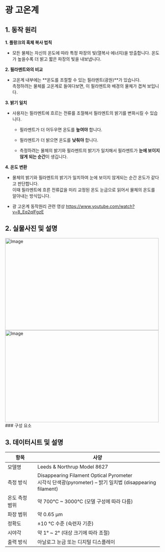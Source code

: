 # 광 고온계  
## 1. 동작 원리  
**1. 플랑크의 흑체 복사 법칙**  
- 모든 물체는 자신의 온도에 따라 특정 파장의 빛(열복사 에너지)을 방출합니다.
  온도가 높을수록 더 밝고 짧은 파장의 빛을 내보냅니다.  
  
**2. 필라멘트와의 비교**  
- 고온계 내부에는 **온도를 조절할 수 있는 필라멘트(광원)**가 있습니다.  
  측정하려는 물체를 고온계로 들여다보면, 이 필라멘트와 배경의 물체가 겹쳐 보입니다.  
  
**3. 밝기 일치**  
- 사용자는 필라멘트에 흐르는 전류를 조절해서 필라멘트의 밝기를 변화시킬 수 있습니다.  
  - 필라멘트가 더 어두우면 온도를 **높여야** 합니다.

  - 필라멘트가 더 밝으면 온도를 **낮춰야** 합니다.

  - 측정하려는 물체의 밝기와 필라멘트의 밝기가 일치해서 필라멘트가 **눈에 보이지 않게 되는 순간**이 생깁니다.  
  
**4. 온도 변환**
- 물체의 밝기와 필라멘트의 밝기가 일치하여 눈에 보이지 않게되는 순간 온도가 같다고 판단합니다.  
  이때 필라멘트에 흐른 전류값을 미리 교정된 온도 눈금으로 읽어서 물체의 온도를 알아내는 방식입니다.

- 광 고온계 동작원리 관련 영상 https://www.youtube.com/watch?v=8_Eq2qlFgzE

## 2. 실물사진 및 설명
<img width="500" height="300" alt="Image" src="https://github.com/user-attachments/assets/d1879291-1d36-4439-9c92-0201129ad280" />
<img width="500" height="300" alt="Image" src="https://github.com/user-attachments/assets/b6d421cc-588b-4348-b953-f541c5546a9d" />  
### 구성 요소


## 3. 데이터시트 및 설명
| 항목 | 사양 |
|------|------|
| 모델명 | Leeds & Northrup Model 8627 |
| 측정 방식 | Disappearing Filament Optical Pyrometer <br> 시각식 단색광(pyrometer) – 밝기 일치법 (disappearing filament) |
| 온도 측정 범위 | 약 700°C ~ 3000°C (모델 구성에 따라 다름) |
| 파장 범위 | 약 0.65 μm |
| 정확도 | ±10 °C 수준 (숙련자 기준) |
| 시야각 | 약 1° ~ 2° (대상 크기에 따라 조절) |
| 출력 방식 | 아날로그 눈금 또는 디지털 디스플레이 |
